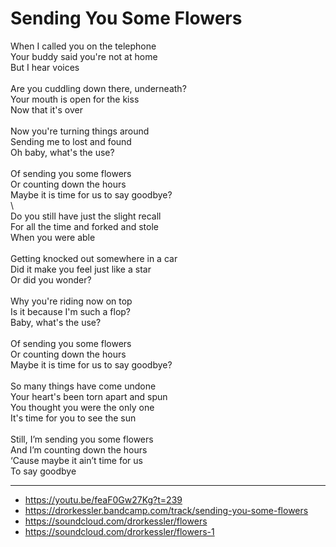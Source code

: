 # Sending You Some Flowers

When I called you on the telephone\
Your buddy said you're not at home\
But I hear voices\
\
Are you cuddling down there, underneath?\
Your mouth is open for the kiss\
Now that it's over\
\
Now you're turning things around\
Sending me to lost and found\
Oh baby, what's the use?\
\
Of sending you some flowers\
Or counting down the hours\
Maybe it is time for us to say goodbye?\
\        
Do you still have just the slight recall\
For all the time and forked and stole\
When you were able\
\
Getting knocked out somewhere in a car\
Did it make you feel just like a star\
Or did you wonder?\
\
Why you're riding now on top\
Is it because I'm such a flop?\
Baby, what's the use?\
\
Of sending you some flowers\
Or counting down the hours\
Maybe it is time for us to say goodbye?\
\
So many things have come undone\
Your heart's been torn apart and spun\
You thought you were the only one\
It's time for you to see the sun\
\
Still, I’m sending you some flowers\
And I’m counting down the hours\
‘Cause maybe it ain’t time for us\
To say goodbye

---
- https://youtu.be/feaF0Gw27Kg?t=239
- https://drorkessler.bandcamp.com/track/sending-you-some-flowers
- https://soundcloud.com/drorkessler/flowers
- https://soundcloud.com/drorkessler/flowers-1
